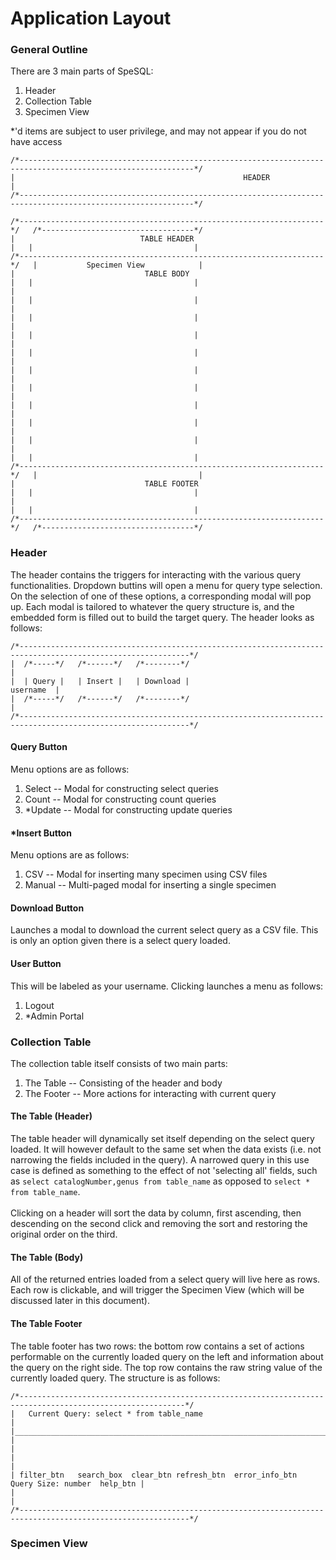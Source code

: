 # Application Layout

### General Outline

There are 3 main parts of SpeSQL:

<ol>
    <li>Header</li>
    <li>Collection Table</li>
    <li>Specimen View</li>
</ol>

\*'d items are subject to user privilege, and may not appear if you do not have access

```
/*-------------------------------------------------------------------------------------------------------------*/
|                                                   HEADER                                                      |
/*-------------------------------------------------------------------------------------------------------------*/

/*--------------------------------------------------------------------*/   /*----------------------------------*/
|                            TABLE HEADER                              |   |                                    |
/*--------------------------------------------------------------------*/   |           Specimen View            |
|                             TABLE BODY                               |   |                                    |
|                                                                      |   |                                    |
|                                                                      |   |                                    |
|                                                                      |   |                                    |
|                                                                      |   |                                    |
|                                                                      |   |                                    |
|                                                                      |   |                                    |
|                                                                      |   |                                    |
|                                                                      |   |                                    |
|                                                                      |   |                                    |
|                                                                      |   |                                    |
/*--------------------------------------------------------------------*/   |                                    |
|                             TABLE FOOTER                             |   |                                    |
|                                                                      |   |                                    |
/*--------------------------------------------------------------------*/   /*----------------------------------*/
```

### Header

The header contains the triggers for interacting with the various query functionalities. Dropdown buttins will open a menu for query type selection. On the selection of one of these options, a corresponding modal will pop up. Each modal is tailored to whatever the query structure is, and the embedded form is filled out to build the target query. The header looks as follows:

```
/*------------------------------------------------------------------------------------------------------------*/
|  /*-----*/   /*------*/   /*--------*/                                                                       |
|  | Query |   | Insert |   | Download |                                                             username  |
|  /*-----*/   /*------*/   /*--------*/                                                                       |
/*------------------------------------------------------------------------------------------------------------*/
```

#### Query Button

Menu options are as follows:

<ol>
    <li>Select -- Modal for constructing select queries</li>
    <li>Count -- Modal for constructing count queries</li>
    <li>*Update -- Modal for constructing update queries</li>
</ol>

#### \*Insert Button

Menu options are as follows:

<ol>
    <li>CSV -- Modal for inserting many specimen using CSV files</li>
    <li>Manual -- Multi-paged modal for inserting a single specimen</li>
</ol>

#### Download Button

Launches a modal to download the current select query as a CSV file. This is only an option given there is a select query loaded.

#### User Button

This will be labeled as your username. Clicking launches a menu as follows:

<ol>
    <li>Logout</li>
    <li>*Admin Portal</li>
</ol>

### Collection Table

The collection table itself consists of two main parts:

<ol>
    <li>The Table -- Consisting of the header and body</li>
    <li>The Footer -- More actions for interacting with current query</li>
</ol>

#### The Table (Header)

The table header will dynamically set itself depending on the select query loaded. It will however default to the same set when the data exists (i.e. not narrowing the fields included in the query). A narrowed query in this use case is defined as something to the effect of not 'selecting all' fields, such as `select catalogNumber,genus from table_name` as opposed to `select * from table_name`. <br /><br />Clicking on a header will sort the data by column, first ascending, then descending on the second click and removing the sort and restoring the original order on the third.

#### The Table (Body)

All of the returned entries loaded from a select query will live here as rows. Each row is clickable, and will trigger the Specimen View (which will be discussed later in this document).

#### The Table Footer

The table footer has two rows: the bottom row contains a set of actions performable on the currently loaded query on the left and information about the query on the right side. The top row contains the raw string value of the currently loaded query. The structure is as follows:

```
/*-----------------------------------------------------------------------------------------------------------*/
|   Current Query: select * from table_name                                                                   |
|_____________________________________________________________________________________________________________|
|                                                                                                             |
|                                                                                                             |
| filter_btn   search_box  clear_btn refresh_btn  error_info_btn                 Query Size: number  help_btn |
|                                                                                                             |
/*------------------------------------------------------------------------------------------------------------*/
```

### Specimen View

